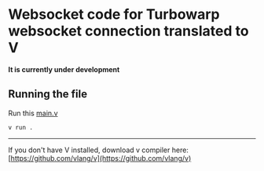 # Websocket code for Turbowarp websocket connection translated to V
**It is currently under development**

## Running the file

Run this [main.v](main.v)

```bash
v run .
```

-------------
 
 If you don't have V installed, download v compiler here: [https://github.com/vlang/v](https://github.com/vlang/v)


